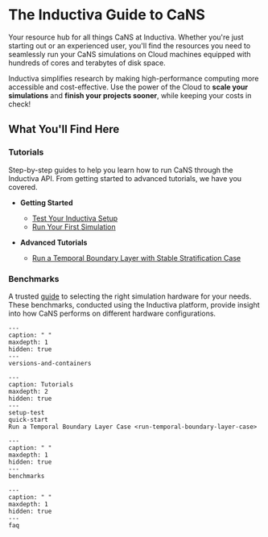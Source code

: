 # The Inductiva Guide to CaNS
Your resource hub for all things CaNS at Inductiva. Whether you're just starting out or an experienced user, you'll find the resources you need to seamlessly run your CaNS simulations on Cloud machines equipped with hundreds of cores and terabytes of disk space.

Inductiva simplifies research by making high-performance computing more accessible and cost-effective. Use the power of the Cloud to **scale your simulations** and **finish your projects sooner**, while keeping your costs in check!

## What You'll Find Here

### Tutorials
Step-by-step guides to help you learn how to run CaNS through the Inductiva API. From getting started to advanced tutorials, we have you covered.

* **Getting Started**
    - [Test Your Inductiva Setup](https://inductiva.ai/guides/cans/setup-test)
    - [Run Your First Simulation](https://inductiva.ai/guides/cans/quick-start)

* **Advanced Tutorials**
    - [Run a Temporal Boundary Layer with Stable Stratification Case](https://inductiva.ai/guides/cans/run-temporal-boundary-layer-case)

### Benchmarks
A trusted [guide](https://inductiva.ai/guides/cans/benchmarks) to selecting the right simulation hardware for your needs. These benchmarks, conducted using the Inductiva platform, provide insight into how CaNS performs on different hardware configurations.


```{toctree}
---
caption: " "
maxdepth: 1
hidden: true
---
versions-and-containers
```


```{toctree}
---
caption: Tutorials
maxdepth: 2
hidden: true
--- 
setup-test
quick-start
Run a Temporal Boundary Layer Case <run-temporal-boundary-layer-case>
```

```{toctree}
---
caption: " "
maxdepth: 1
hidden: true
---
benchmarks
```

```{toctree}
---
caption: " "
maxdepth: 1
hidden: true
---
faq
```